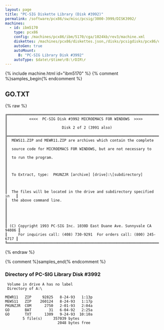 ```yaml
---
layout: page
title: "PC-SIG Diskette Library (Disk #3992)"
permalink: /software/pcx86/sw/misc/pcsig/3000-3999/DISK3992/
machines:
  - id: ibm5170
    type: pcx86
    config: /machines/pcx86/ibm/5170/cga/1024kb/rev3/machine.xml
    diskettes: /machines/pcx86/diskettes.json,/disks/pcsigdisks/pcx86/diskettes.json
    autoGen: true
    autoMount:
      B: "PC-SIG Library Disk #3992"
    autoType: $date\r$time\rB:\rDIR\r
---
```


{% include machine.html id="ibm5170" %}
{% comment %}samples_begin{% endcomment %}

## GO.TXT

{% raw %}
```
╔═════════════════════════════════════════════════════════════════════════╗
║          <<<<  PC-SIG Disk #3992 MICROEMACS FOR WINDOWS  >>>>           ║
║                         Disk 2 of 2 (3991 also)                         ║
╠═════════════════════════════════════════════════════════════════════════╣
║  MEWS11.ZIP and MEWR11.ZIP are archives which contain the complete      ║
║  source code for MICROEMACS FOR WINDOWS, but are not necessary to       ║
║  to run the program.                                                    ║
║                                                                         ║
║  To Extract, type:  PKUNZJR [archive] [drive]:\[subdirectory]           ║
║                                                                         ║
║  The files will be located in the drive and subdirectory specified in   ║
║  the above command line.                                                ║
║                                                                         ║
║                                                                         ║
║ (C) Copyright 1993 PC-SIG Inc. 1030D East Duane Ave. Sunnyvale CA 94086 ║
║     For inquiries call: (408) 730-9291  For orders call: (800) 245-6717 ║
╚═════════════════════════════════════════════════════════════════════════╝
```
{% endraw %}

{% comment %}samples_end{% endcomment %}

### Directory of PC-SIG Library Disk #3992

     Volume in drive A has no label
     Directory of A:\

    MEWR11   ZIP     92825   8-24-93   1:13p
    MEWS11   ZIP    260124   8-24-93   1:17p
    PKUNZJR  COM      2750   2-01-93   2:04a
    GO       BAT        31   6-04-92   2:25a
    GO       TXT      1309   9-24-93  10:10a
            5 file(s)     357039 bytes
                            2048 bytes free
